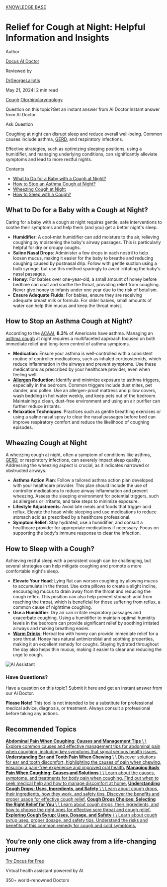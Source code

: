 [KNOWLEDGE BASE](https://docus.ai/knowledge-base)

# Relief for Cough at Night: Helpful Information and Insights

Author

[Docus AI Doctor](https://docus.ai/ai-doctor)

Reviewed by

[DrGeorgeLaliotis](https://docus.ai/author/dr-george-laliotis)

May 21, 2024\| 2 min read

[Cough](https://docus.ai/tags/cough) [Otorhinolaryngology](https://docus.ai/tags/otorhinolaryngology)

Question on this topic?Get an instant answer from AI Doctor.Instant answer from AI Doctor.

Ask Question

Coughing at night can disrupt sleep and reduce overall well-being. Common causes include asthma, [GERD](https://docus.ai/knowledge-base/gerd-cough-unveiled), and respiratory infections.

Effective strategies, such as optimizing sleeping positions, using a humidifier, and managing underlying conditions, can significantly alleviate symptoms and lead to more restful nights.

Contents

- [What to Do for a Baby with a Cough at Night?](https://docus.ai/knowledge-base/relief-for-cough-at-night#what-to-do-for-a-baby-with-a-cough-at-night)
- [How to Stop an Asthma Cough at Night?](https://docus.ai/knowledge-base/relief-for-cough-at-night#how-to-stop-an-asthma-cough-at-night)
- [Wheezing Cough at Night](https://docus.ai/knowledge-base/relief-for-cough-at-night#wheezing-cough-at-night)
- [How to Sleep with a Cough?](https://docus.ai/knowledge-base/relief-for-cough-at-night#how-to-sleep-with-a-cough)

## What to Do for a Baby with a Cough at Night?

Caring for a baby with a cough at night requires gentle, safe interventions to soothe their symptoms and help them (and you) get a better night's sleep.

- **Humidifier**: A cool-mist humidifier can add moisture to the air, relieving coughing by moistening the baby's airway passages. This is particularly helpful for dry or croupy coughs.
- **Saline Nasal Drops**: Administer a few drops in each nostril to help loosen mucus, making it easier for the baby to breathe and reducing coughing caused by postnasal drip. Follow with gentle suction using a bulb syringe, but use this method sparingly to avoid irritating the baby's nasal passages.
- **Honey**: For babies over one-year-old, a small amount of honey before bedtime can coat and soothe the throat, providing relief from coughing. Never give honey to infants under one year due to the risk of botulism.
- **Ensure Adequate Fluids**: For babies, ensure they are receiving adequate breast milk or formula. For older babies, small amounts of water can help thin mucus and keep the throat moist.

## How to Stop an Asthma Cough at Night?

According to the [ACAAI](https://acaai.org/asthma/asthma-101/facts-stats/), **8.3%** of Americans have asthma. Managing an [asthma cough](https://docus.ai/knowledge-base/understanding-cough-sound#what-does-an-asthma-cough-sound-like) at night requires a multifaceted approach focused on both immediate relief and long-term control of asthma symptoms.

- **Medication**: Ensure your asthma is well-controlled with a consistent routine of controller medications, such as inhaled corticosteroids, which reduce inflammation in the airways and prevent symptoms. Use these medications as prescribed by your healthcare provider, even when feeling well.
- **[Allergen](https://docus.ai/symptoms-guide/allergy-headache-relief#common-allergy-triggers) Reduction**: Identify and minimize exposure to asthma triggers, especially in the bedroom. Common triggers include dust mites, pet dander, and pollen. Use an allergen-proof mattress and pillow covers, wash bedding in hot water weekly, and keep pets out of the bedroom. Maintaining a clean, dust-free environment and using an air purifier can further reduce irritants.
- **Relaxation Techniques**: Practices such as gentle breathing exercises or using a saline nasal spray to clear the nasal passages before bed can improve respiratory comfort and reduce the likelihood of coughing episodes.

## Wheezing Cough at Night

A wheezing cough at night, often a symptom of conditions like asthma, [GERD](https://docus.ai/symptoms-guide/effective-gerd-cough-management), or respiratory infections, can severely impact sleep quality. Addressing the wheezing aspect is crucial, as it indicates narrowed or obstructed airways.

- **Asthma Action Plan**: Follow a tailored asthma action plan developed with your healthcare provider. This plan should include the use of controller medications to reduce airway inflammation and prevent wheezing. Assess the sleeping environment for potential triggers, such as allergens or irritants, and take steps to minimize exposure.
- **Lifestyle Adjustments**: Avoid late meals and foods that trigger acid reflux. Elevate the head while sleeping and use medications to reduce stomach acid as prescribed by a healthcare professional.
- **Symptom Relief**: Stay hydrated, use a humidifier, and consult a healthcare provider for appropriate medications if necessary. Focus on supporting the body's immune response to clear the infection.

## How to Sleep with a Cough?

Achieving restful sleep with a persistent cough can be challenging, but several strategies can help mitigate coughing and promote a more comfortable night's sleep.

- **Elevate Your Head**: Lying flat can worsen coughing by allowing mucus to accumulate in the throat. Use extra pillows to create a slight incline, encouraging mucus to drain away from the throat and reducing the cough reflex. This position can also help prevent stomach acid from reaching the throat, which is beneficial for those suffering from reflux, a common cause of nighttime coughing.
- **Use a Humidifier**: Dry air can irritate respiratory passages and exacerbate coughing. Using a humidifier to maintain optimal humidity levels in the bedroom can provide significant relief by soothing irritated airways and making breathing easier.
- [**Warm Drinks**](https://docus.ai/knowledge-base/effective-drinks-and-food-for-cough): Herbal tea with honey can provide immediate relief for a sore throat. Honey has natural antimicrobial and soothing properties, making it an excellent remedy for coughs. Staying hydrated throughout the day also helps thin mucus, making it easier to clear and reducing the urge to cough.

![AI Assistant](https://docus.ai/images/small-assistant.png)

### Have Questions?

Have a question on this topic? Submit it here and get an instant answer from our AI Doctor.

**Please Note!** This tool is not intended to be a substitute for professional medical advice, diagnosis, or treatment. Always consult a professional before taking any actions.

## Recommended Topics

[**Abdominal Pain When Coughing: Causes and Management Tips** \\
\\
Explore common causes and effective management tips for abdominal pain when coughing, including key symptoms that signal serious health issues.](https://docus.ai/knowledge-base/treatmnet-and-causes-of-abdominal-pain-when-coughing) [**Understanding Ear and Tooth Pain When Chewing** \\
\\
Discover solutions for ear and tooth discomfort, highlighting the causes of pain when chewing, ensuring a pain-free experience and improved oral health.](https://docus.ai/knowledge-base/understanding-ear-and-tooth-pain-when-chewing) [**Managing Body Pain When Coughing: Causes and Solutions** \\
\\
Learn about the causes, symptoms, and treatments for body pain when coughing. Find out when to seek medical help and how to manage discomfort at home.](https://docus.ai/knowledge-base/managing-body-pain-when-coughing) [**Understanding Cough Drops: Uses, Ingredients, and Safety** \\
\\
Learn about cough drops, their ingredients, how they work, and safety tips. Discover the benefits and proper usage for effective cough relief.](https://docus.ai/knowledge-base/understanding-cough-drops) [**Cough Drops Choices: Selecting the Right Relief for You** \\
\\
Learn about cough drops, their ingredients, and how to choose the right ones for effective sore throat and cough relief.](https://docus.ai/knowledge-base/cough-drops-choices) [**Exploring Cough Syrup: Uses, Dosage, and Safety** \\
\\
Learn about cough syrup uses, proper dosage, and safety tips. Understand the risks and benefits of this common remedy for cough and cold symptoms.](https://docus.ai/knowledge-base/exploring-cough-syrup)

## You’re only one click away from a life-changing journey

[Try Docus for Free](https://my.docus.ai/auth/signup)

Virtual health assistant powered by AI

350+ world-renowned Doctors